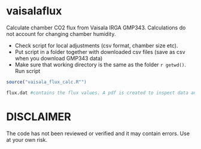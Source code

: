 # vaisalaflux

Calculate chamber CO2 flux from Vaisala IRGA GMP343. Calculations do not account for changing chamber humidity.

* Check script for local adjustments (csv format, chamber size etc).
* Put script in a folder together with downloaded csv files (save as csv when you download GMP343 data)
* Make sure that working directory is the same as the folder ```r getwd()```. Run script
```r
source("vaisala_flux_calc.R"")
```
```r
flux.dat #contains the flux values. A pdf is created to inspect data and model fit.
```


# DISCLAIMER
The code has not been reviewed or verified and it may contain errors. Use at your own risk.